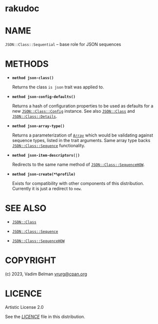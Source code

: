 # rakudoc

# NAME

`JSON::Class::Sequential` – base role for JSON sequences

# METHODS

  - **`method json-class()`**
    
    Returns the class `is json` trait was applied to.

  - **`method json-config-defaults()`**
    
    Returns a hash of configuration properties to be used as defaults for a new [`JSON::Class::Config`](Config.md) instance. See also [`JSON::Class`](../Class.md) and [`JSON::Class::Details`](Details.md).

  - **`method json-array-type()`**
    
    Returns a parameterization of [`Array`](https://docs.raku.org/type/Array) which would be validating against sequence types, listed in the trait arguments. Same array type backs [`JSON::Class::Sequence`](Sequence.md) functionality.

  - **`method json-item-descriptors(|)`**
    
    Redirects to the same name method of [`JSON::Class::SequenceHOW`](SequenceHOW.md).

  - **`method json-create(*%profile)`**
    
    Exists for compatibility with other components of this distribution. Currently it is just a redirect to `new`.

# SEE ALSO

  - [`JSON::Class`](../Class.md)

  - [`JSON::Class::Sequence`](Sequence.md)

  - [`JSON::Class::SequenceHOW`](SequenceHOW.md)

# COPYRIGHT

(c) 2023, Vadim Belman <vrurg@cpan.org>

# LICENCE

Artistic License 2.0

See the [*LICENCE*](../../../../LICENCE) file in this distribution.
